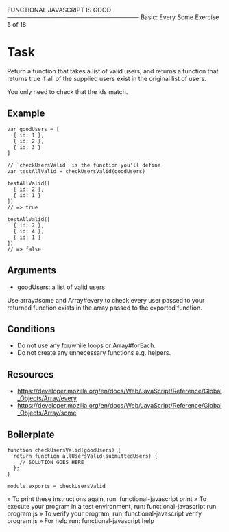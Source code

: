 
 FUNCTIONAL JAVASCRIPT IS GOOD
───────────────────────────────
 Basic: Every Some
 Exercise 5 of 18


# Task

Return a function that takes a list of valid users, and returns a function that returns true if all of the supplied users exist in the original list of users.

You only need to check that the ids match.

## Example

    var goodUsers = [
      { id: 1 },
      { id: 2 },
      { id: 3 }
    ]

    // `checkUsersValid` is the function you'll define
    var testAllValid = checkUsersValid(goodUsers)

    testAllValid([
      { id: 2 },
      { id: 1 }
    ])
    // => true

    testAllValid([
      { id: 2 },
      { id: 4 },
      { id: 1 }
    ])
    // => false

## Arguments

  * goodUsers: a list of valid users

Use array#some and Array#every to check every user passed to your returned function exists in the array passed to the exported function.

## Conditions

  * Do not use any for/while loops or Array#forEach.
  * Do not create any unnecessary functions e.g. helpers.

## Resources

  * https://developer.mozilla.org/en/docs/Web/JavaScript/Reference/Global_Objects/Array/every
  * https://developer.mozilla.org/en/docs/Web/JavaScript/Reference/Global_Objects/Array/some

## Boilerplate

    function checkUsersValid(goodUsers) {
      return function allUsersValid(submittedUsers) {
        // SOLUTION GOES HERE
      };
    }

    module.exports = checkUsersValid


 » To print these instructions again, run: functional-javascript print
 » To execute your program in a test environment, run: functional-javascript run program.js
 » To verify your program, run: functional-javascript verify program.js
 » For help run: functional-javascript help



